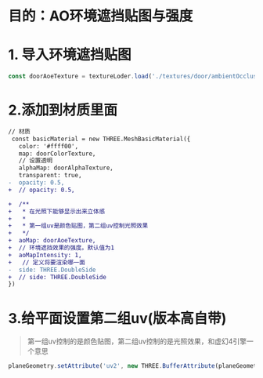 # 目的：AO环境遮挡贴图与强度
# 1. 导入环境遮挡贴图
```ts
const doorAoeTexture = textureLoder.load('./textures/door/ambientOcclusion.jpg')
```

# 2.添加到材质里面
```diff
// 材质
 const basicMaterial = new THREE.MeshBasicMaterial({
   color: '#ffff00',
   map: doorColorTexture,
   // 设置透明
   alphaMap: doorAlphaTexture,
   transparent: true,
-  opacity: 0.5,
+  // opacity: 0.5,

+  /**
+   * 在光照下能够显示出来立体感
+   * 
+   * 第一组uv是颜色贴图，第二组uv控制光照效果
+   */
+  aoMap: doorAoeTexture,
+  // 环境遮挡效果的强度。默认值为1
+  aoMapIntensity: 1,
+   // 定义将要渲染哪一面
-  side: THREE.DoubleSide
+  // side: THREE.DoubleSide
})
```

# 3.给平面设置第二组uv(版本高自带)
> 第一组uv控制的是颜色贴图，第二组uv控制的是光照效果，和虚幻4引擎一个意思
```ts
planeGeometry.setAttribute('uv2', new THREE.BufferAttribute(planeGeometry.attributes.uv.array, 2))
```
